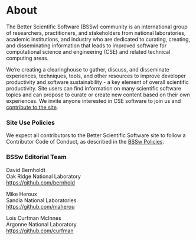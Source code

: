 # About
 
The Better Scientific Software (BSSw) community is an international group of researchers, practitioners, and stakeholders from national laboratories, academic institutions, and industry who are dedicated to curating, creating, and disseminating information that leads to improved software for computational science and engineering (CSE) and related technical computing areas.

We’re creating a clearinghouse to gather, discuss, and disseminate experiences, techniques, tools, and other resources to improve developer productivity and software sustainability - a key element of overall scientific productivity.  Site users can find information on many scientific software topics and can propose to curate or create new content based on their own experiences.  We invite anyone interested in CSE software to join us and [contribute to the site](https://bssw.io/contributes/new).
 

### Site Use Policies
We expect all contributors to the Better Scientific Software site to follow a Contributor Code of Conduct, as described in the [BSSw Policies](Policies.md).

### BSSw Editorial Team

David Bernholdt<br/>
Oak Ridge National Laboratory<br/>
https://github.com/bernhold

Mike Heroux<br/>
Sandia National Laboratories<br/>
https://github.com/maherou

Lois Curfman McInnes<br/>
Argonne National Laboratory<br/>
https://github.com/curfman

<!---
Coming later: You can also <join our mailing list>, <read our blog>, and <send us mail>.
BSS Site: About
--->
